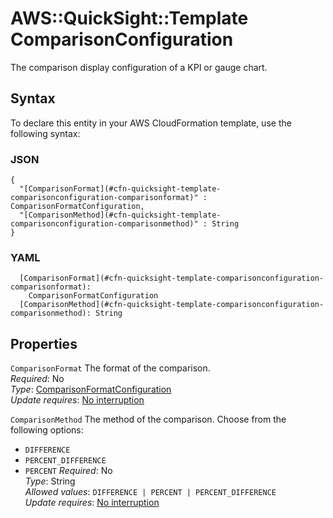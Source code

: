 # AWS::QuickSight::Template ComparisonConfiguration<a name="aws-properties-quicksight-template-comparisonconfiguration"></a>

The comparison display configuration of a KPI or gauge chart\.

## Syntax<a name="aws-properties-quicksight-template-comparisonconfiguration-syntax"></a>

To declare this entity in your AWS CloudFormation template, use the following syntax:

### JSON<a name="aws-properties-quicksight-template-comparisonconfiguration-syntax.json"></a>

```
{
  "[ComparisonFormat](#cfn-quicksight-template-comparisonconfiguration-comparisonformat)" : ComparisonFormatConfiguration,
  "[ComparisonMethod](#cfn-quicksight-template-comparisonconfiguration-comparisonmethod)" : String
}
```

### YAML<a name="aws-properties-quicksight-template-comparisonconfiguration-syntax.yaml"></a>

```
  [ComparisonFormat](#cfn-quicksight-template-comparisonconfiguration-comparisonformat):
    ComparisonFormatConfiguration
  [ComparisonMethod](#cfn-quicksight-template-comparisonconfiguration-comparisonmethod): String
```

## Properties<a name="aws-properties-quicksight-template-comparisonconfiguration-properties"></a>

`ComparisonFormat` <a name="cfn-quicksight-template-comparisonconfiguration-comparisonformat"></a>
The format of the comparison\.  
_Required_: No  
_Type_: [ComparisonFormatConfiguration](aws-properties-quicksight-template-comparisonformatconfiguration.md)  
_Update requires_: [No interruption](https://docs.aws.amazon.com/AWSCloudFormation/latest/UserGuide/using-cfn-updating-stacks-update-behaviors.html#update-no-interrupt)

`ComparisonMethod` <a name="cfn-quicksight-template-comparisonconfiguration-comparisonmethod"></a>
The method of the comparison\. Choose from the following options:

- `DIFFERENCE`
- `PERCENT_DIFFERENCE`
- `PERCENT`
  _Required_: No  
  _Type_: String  
  _Allowed values_: `DIFFERENCE | PERCENT | PERCENT_DIFFERENCE`  
  _Update requires_: [No interruption](https://docs.aws.amazon.com/AWSCloudFormation/latest/UserGuide/using-cfn-updating-stacks-update-behaviors.html#update-no-interrupt)
